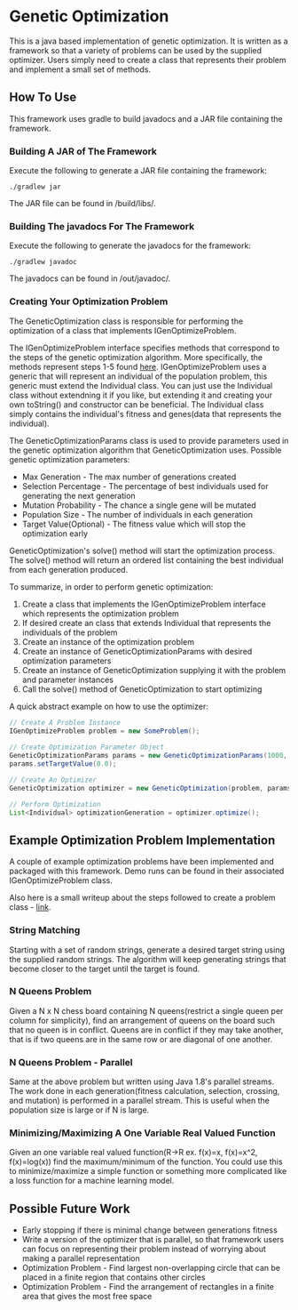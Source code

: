 # Genetic Optimization

This is a java based implementation of genetic optimization. It is written as a framework so that a variety of problems
can be used by the supplied optimizer. Users simply need to create a class that represents their problem and implement
a small set of methods.

## How To Use

This framework uses gradle to build javadocs and a JAR file containing the framework.

### Building A JAR of The Framework

Execute the following to generate a JAR file containing the framework:

```
./gradlew jar
```

The JAR file can be found in /build/libs/.

### Building The javadocs For The Framework

Execute the following to generate the javadocs for the framework:

```
./gradlew javadoc
```

The javadocs can be found in /out/javadoc/.

### Creating Your Optimization Problem 

The GeneticOptimization class is responsible for performing the optimization of a class that implements
IGenOptimizeProblem.

The IGenOptimizeProblem interface specifies methods that correspond to the steps of the genetic optimization algorithm.
More specifically, the methods represent steps 1-5 found 
[here](https://github.com/JKnighten/genetic-optimization/wiki/Genetic-Optimization---Overview).
IGenOptimizeProblem uses a generic that will represent an individual of the population problem, this generic must extend
the Individual class. You can just use the Individual class without extendning it if you like, but extending it and 
creating your own toString() and constructor can be beneficial. The Individual class simply contains the individual's
 fitness and genes(data that represents the individual).

The GeneticOptimizationParams class is used to provide parameters used in the genetic optimization algorithm that
GeneticOptimization uses. Possible genetic optimization parameters:
- Max Generation - The max number of generations created
- Selection Percentage - The percentage of best individuals used for generating the next generation
- Mutation Probability - The chance a single gene will be mutated
- Population Size - The number of individuals in each generation
- Target Value(Optional) - The fitness value which will stop the optimization early


GeneticOptimization's solve() method will start the optimization process. The solve() method will return an ordered list
containing the best individual from each generation produced.

To summarize, in order to perform genetic optimization:
1. Create a class that implements the IGenOptimizeProblem interface which represents the optimization problem
2. If desired create an class that extends Individual that represents the individuals of the problem
3. Create an instance of the optimization problem
4. Create an instance of GeneticOptimizationParams with desired optimization parameters
5. Create an instance of GeneticOptimization supplying it with the problem and parameter instances
6. Call the solve() method of GeneticOptimization to start optimizing

A quick abstract example on how to use the optimizer:

```java
// Create A Problem Instance
IGenOptimizeProblem problem = new SomeProblem();
        
// Create Optimization Parameter Object
GeneticOptimizationParams params = new GeneticOptimizationParams(1000, 5000, .05, .01);
params.setTargetValue(0.0);

// Create An Optimizer
GeneticOptimization optimizer = new GeneticOptimization(problem, params);

// Perform Optimization
List<Individual> optimizationGeneration = optimizer.optimize();
```

## Example Optimization Problem Implementation

A couple of example optimization problems have been implemented and packaged with this framework. Demo runs can be found
in their associated IGenOptimizeProblem class.

Also here is a small writeup about the steps followed to create a problem class - [link](https://github.com/JKnighten/genetic-optimization/wiki/Example:-Creating-An-Optimization-Problem).

### String Matching

Starting with a set of random strings, generate a desired target string using the supplied random strings. The algorithm
will keep generating strings that become closer to the target until the target is found.

### N Queens Problem

Given a N x N chess board containing N queens(restrict a single queen per column for simplicity), find an arrangement of
queens on the board such that no queen is in conflict. Queens are in conflict if they may take another, that is if two 
queens are in the same row or are diagonal of one another.

### N Queens Problem - Parallel

Same at the above problem but written using Java 1.8's parallel streams. The work done in each generation(fitness 
calculation, selection, crossing, and mutation) is performed in a parallel stream. This is useful when the population
size is large or if N is large.

### Minimizing/Maximizing A One Variable Real Valued Function

Given an one variable real valued function(R->R ex. f(x)=x, f(x)=x^2, f(x)=log(x)) find the maximum/minimum of the
function. You could use this to minimize/maximize a simple function or something more complicated like a loss function
for a machine learning model.


## Possible Future Work

* Early stopping if there is minimal change between generations fitness
* Write a version of the optimizer that is parallel, so that framework users can focus on representing their problem 
instead of worrying about making a parallel representation
* Optimization Problem - Find largest non-overlapping circle that can be placed in a finite region that contains other
 circles
* Optimization Problem - Find the arrangement of rectangles in a finite area that gives the most free space


